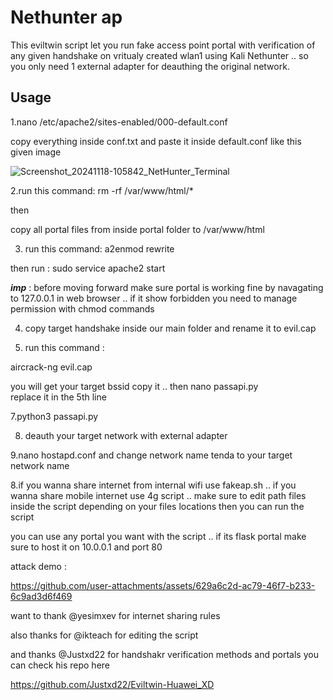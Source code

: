 # Nethunter ap #
This eviltwin script let you run fake access point portal with verification of any given handshake on vritualy created wlan1 using Kali Nethunter .. so you only need 1 external adapter for deauthing the original network.


## Usage ##

1.nano /etc/apache2/sites-enabled/000-default.conf

copy everything inside conf.txt and paste it inside default.conf like this given image

![Screenshot_20241118-105842_NetHunter_Terminal](https://github.com/user-attachments/assets/04756c79-7b68-40a1-812a-e0992d694d30)

2.run this command:
rm -rf /var/www/html/*

then

copy all portal files from inside portal folder to /var/www/html

3. run this command: 
a2enmod rewrite 

then 
run : sudo service apache2 start 

***imp*** : before moving forward make sure portal is working fine by navagating to 127.0.0.1 in web browser .. if it show forbidden you need to manage permission with chmod commands

4. copy target handshake inside our main folder and rename it to evil.cap

5. run this command :

aircrack-ng evil.cap
 
you will get your target bssid copy it .. 
then 
nano passapi.py  
replace it in the 5th line 

7.python3 passapi.py

8. deauth your target network with external adapter

9.nano hostapd.conf and change network name tenda to your target network name

8.if you wanna share internet from internal wifi use fakeap.sh .. if you wanna share mobile internet use 4g script .. make sure to edit path files inside the script depending on your files locations then you can run the script

you can use any portal you want with the script .. if its flask portal make sure to host it on 10.0.0.1 and port 80

attack demo :

https://github.com/user-attachments/assets/629a6c2d-ac79-46f7-b233-6c9ad3d6f469


want to thank @yesimxev for internet sharing rules

also thanks for @ikteach for editing the script

and thanks @Justxd22 for handshakr 
verification methods and portals you can check his repo here

https://github.com/Justxd22/Eviltwin-Huawei_XD
